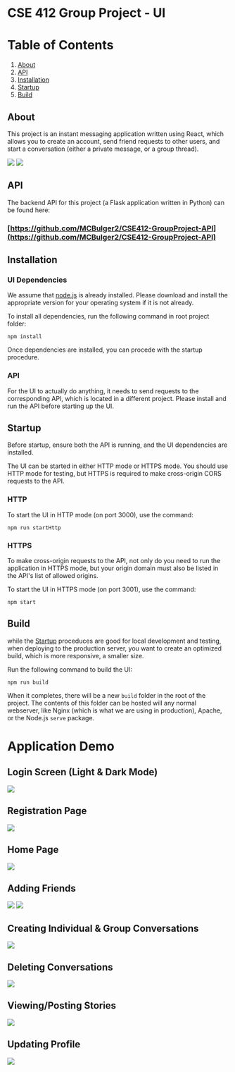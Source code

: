 # CSE 412 Group Project - UI

# Table of Contents
1) [About](#about)
2) [API](#api)
3) [Installation](#installation)
4) [Startup](#startup)
5) [Build](#build)

## About
This project is an instant messaging application written using React, which allows you to create an account, send friend requests to other users, and start a conversation (either a private message, or a group thread).

![](images/image7.png)
![](images/image16.png)

## API
The backend API for this project (a Flask application written in Python) can be found here:

### [https://github.com/MCBulger2/CSE412-GroupProject-API](https://github.com/MCBulger2/CSE412-GroupProject-API)

## Installation

### UI Dependencies
We assume that [node.js](https://nodejs.org/en/) is already installed. Please download and install the appropriate version for your operating system if it is not already.

To install all dependencies, run the following command in root project folder:

`npm install`

Once dependencies are installed, you can procede with the startup procedure.

### API
For the UI to actually do anything, it needs to send requests to the corresponding API, which is located in a different project. Please install and run the API before starting up the UI.

## Startup
Before startup, ensure both the API is running, and the UI dependencies are installed.

The UI can be started in either HTTP mode or HTTPS mode. You should use HTTP mode for testing, but HTTPS is required to make cross-origin CORS requests to the API.

### HTTP
To start the UI in HTTP mode (on port 3000), use the command:

`npm run startHttp`

### HTTPS
To make cross-origin requests to the API, not only do you need to run the application in HTTPS mode, but your origin domain must also be listed in the API's list of allowed origins.

To start the UI in HTTPS mode (on port 3001), use the command:

`npm start`

## Build
while the [Startup](#startup) proceduces are good for local development and testing, when deploying to the production server, you want to create an optimized build, which is more responsive, a smaller size.

Run the following command to build the UI:

`npm run build`

When it completes, there will be a new `build` folder in the root of the project. The contents of this folder can be hosted will any normal webserver, like Nginx (which is what we are using in production), Apache, or the Node.js `serve` package.

# Application Demo
## Login Screen (Light & Dark Mode)
![](images/image5.png)

## Registration Page
![](images/image14.png)

## Home Page
![](images/image4.png)

## Adding Friends
![](images/image21.png)
![](images/image27.png)

## Creating Individual & Group Conversations
![](images/image10.png)

## Deleting Conversations
![](images/image6.png)

## Viewing/Posting Stories
![](images/image25.png)

## Updating Profile
![](images/image24.png)
